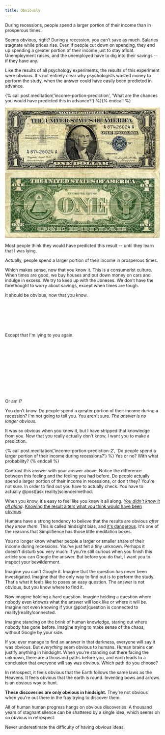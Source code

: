 ```yaml
---
title: Obviously
---
```

During recessions, people spend a larger portion of their income than in prosperous times.

Seems obvious, right? During a recession, you can't save as much. Salaries stagnate while prices rise. Even if people cut down on spending, they end up spending a greater portion of their income just to stay afloat. Unemployment raises, and the unemployed have to dig into their savings -- if they have any.

Like the results of all psychology experiments, the results of this experiment were obvious. It's not entirely clear why psychologists wasted money to perform the study, when the answer could have easily been predicted in advance.

{% call post.meditation('income-portion-prediction', 'What are the chances you would have predicted this in advance?') %}{% endcall %}

![Dollar](/images/dollar.jpg)

Most people think they would have predicted this result -- until they learn that I was lying.

Actually, people spend a larger portion of their income in prosperous times.

Which makes sense, now that you know it. This is a consumerist culture. When times are good, we buy houses and put down money on cars and indulge in excess. We try to keep up with the Joneses. We don't have the forethought to worry about savings, except when times are tough.

It should be obvious, now that you know.

<br/>
<br/>
<br/>
<br/>
<br/>

Except that I'm lying to you again.

<br/>
<br/>
<br/>
<br/>
<br/>
<br/>
<br/>
<br/>
<br/>
<br/>

Or am I?

You don't know. Do people spend a greater portion of their income during a recession? I'm not going to tell you. You aren't sure. *The answer is no longer obvious.*

It was so obvious when you knew it, but I have stripped that knowledge from you. Now that you really actually don't know, I want you to make a prediction.

{% call post.meditation('income-portion-prediction-2', 'Do people spend a larger portion of their income during recessions?') %}
Yes or no? With what probability?
{% endcall %}

Contrast this answer with your answer above. Notice the difference between this feeling and the feeling you had before. Do people actually spend a larger portion of their income in recessions, or don't they? You're not sure. In order to find out you have to actually check. You have to actually @post[ask reality]science/method.

When you know, it's easy to feel like you knew it all along. [*You didn't know it all along*](http://csml.som.ohio-state.edu/Music829C/hindsight.bias.html). [Knowing the result alters what you think would have been obvious](http://lesswrong.com/lw/il/hindsight_bias/).

Humans have a strong tendency to believe that the results are obvious *after they know them*. This is called hindsight bias, and [it's dangerous](http://lesswrong.com/lw/im/hindsight_devalues_science/). It's one of the reasons that Simplifience has those little meditation boxes.

You no longer know whether people a larger or smaller share of their income during recessions. You've just felt a tiny unknown. Perhaps it doesn't disturb you very much: if you're still curious when you finish this article you can Google the answer. But before you do that, I want you to inspect your bewilderment.

Imagine you can't Google it. Imagine that the question has never been investigated. Imagine that the only way to find out is to perform the study. That's what it feels like to poses an easy question. The answer is not obvious, but you know where to find it.

Now imagine holding a hard question. Imagine holding a question where nobody even knowns what the answer will look like or where it will be. Imagine not even knowing if your @post[question is connected to reality]reality/connected.

Imagine standing on the brink of human knowledge, staring out where nobody has gone before. Imagine trying to make sense of the chaos, without Google by your side.

If you ever manage to find an answer in that darkness, everyone will say it was obvious. But *everything* seem obvious to humans. Human brains can justify anything in hindsight. When you're standing out there facing the unknown, there are a thousand paths before you, and each leads to a conclusion that everyone will say was obvious. Which path do you choose?

In retrospect, it feels obvious that the Earth follows the same laws as the Heavens. It feels obvious that the earth is round. Inventing bows and arrows is an obvious way to hunt.

__These discoveries are only obvious in hindsight.__ They're not obvious when you're out there in the fray trying to discover them.

All of human human progress hangs on obvious discoveries. A thousand years of stagnant silence can be shattered by a single idea, which seems oh so obvious in retrospect.

Never underestimate the difficulty of having obvious ideas.
